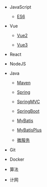 <!-- docs/_sidebar.md -->

- JavaScript
  
  - [ES6](js/es6/note)
* Vue
  
  * [Vue2](vue/vue2/note)
  
  * [Vue3](vue/vue3/note)
- React

- NodeJS

- Java
  
  - [Maven](java/maven/note)
  
  - [Spring](java/spring/note)
  
  - [SpringMVC](java/springmvc/note)
  
  - [SpringBoot](java/springboot/note)
  
  - [MyBatis](java/mybatis/note)
  
  - [MyBatisPlus](java/mybatisplus/note)
  
  - [微服务](java/microservice/note01)

- Git

- Docker

- 算法

- 计网
